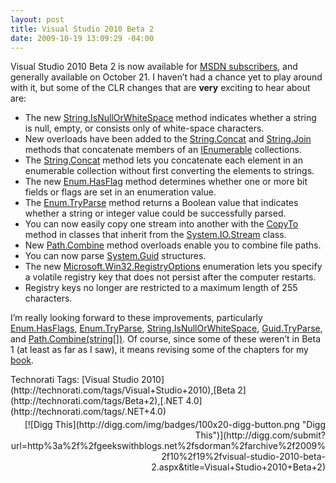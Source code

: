 ```yaml
---
layout: post
title: Visual Studio 2010 Beta 2
date: 2009-10-19 13:09:29 -04:00
---
```


Visual Studio 2010 Beta 2 is now available for [MSDN subscribers](http://msdn.microsoft.com/en-us/vstudio/dd582936.aspx), and generally available on October 21. I haven’t had a chance yet to play around with it, but some of the CLR changes that are **very** exciting to hear about are:

*   The new [String.IsNullOrWhiteSpace](http://msdn.microsoft.com/en-us/library/system.string.isnullorwhitespace(VS.100).aspx) method indicates whether a string is null, empty, or consists only of white-space characters. 
*   New overloads have been added to the [String.Concat](http://msdn.microsoft.com/en-us/library/system.string.concat(VS.100).aspx) and [String.Join](http://msdn.microsoft.com/en-us/library/system.string.join(VS.100).aspx) methods that concatenate members of an [IEnumerable<T>](http://msdn.microsoft.com/en-us/library/9eekhta0(VS.100).aspx) collections.
*   The [String.Concat<T>](http://msdn.microsoft.com/en-us/library/dd991828(VS.100).aspx) method lets you concatenate each element in an enumerable collection without first converting the elements to strings.
*   The new [Enum.HasFlag](http://msdn.microsoft.com/en-us/library/system.enum.hasflag(VS.100).aspx) method determines whether one or more bit fields or flags are set in an enumeration value. 
*   The [Enum.TryParse<TEnum>](http://msdn.microsoft.com/en-us/library/dd991876(VS.100).aspx) method returns a Boolean value that indicates whether a string or integer value could be successfully parsed.
*   You can now easily copy one stream into another with the [CopyTo](http://msdn.microsoft.com/en-us/library/system.io.stream.copyto(VS.100).aspx) method in classes that inherit from the [System.IO.Stream](http://msdn.microsoft.com/en-us/library/system.io.stream(VS.100).aspx) class.
*   New [Path.Combine](http://msdn.microsoft.com/en-us/library/system.io.path.combine(VS.100).aspx) method overloads enable you to combine file paths.
*   You can now parse [System.Guid](http://msdn.microsoft.com/en-us/library/system.guid(VS.100).aspx) structures. 
*   The new [Microsoft.Win32.RegistryOptions](http://msdn.microsoft.com/en-us/library/microsoft.win32.registryoptions(VS.100).aspx) enumeration lets you specify a volatile registry key that does not persist after the computer restarts.
*   Registry keys no longer are restricted to a maximum length of 255 characters.  

I’m really looking forward to these improvements, particularly [Enum.HasFlags](http://msdn.microsoft.com/en-us/library/system.enum.hasflag(VS.100).aspx), [Enum.TryParse](http://msdn.microsoft.com/en-us/library/dd991876(VS.100).aspx), [String.IsNullOrWhiteSpace](http://msdn.microsoft.com/en-us/library/system.string.isnullorwhitespace(VS.100).aspx), [Guid.TryParse](http://msdn.microsoft.com/en-us/library/system.guid.tryparse(VS.100).aspx), and [Path.Combine(string[])](http://msdn.microsoft.com/en-us/library/dd991142(VS.100).aspx). Of course, since some of these weren’t in Beta 1 (at least as far as I saw), it means revising some of the chapters for my [book](http://geekswithblogs.net/sdorman/archive/2009/06/26/sams-teach-yourself-c-2010-in-24-hours.aspx).
  <div style="padding-bottom: 0px; margin: 0px; padding-left: 0px; padding-right: 0px; display: inline; float: none; padding-top: 0px" id="scid:0767317B-992E-4b12-91E0-4F059A8CECA8:a70bc1ed-edf2-4fb9-846e-4a250de745b7" class="wlWriterSmartContent">Technorati Tags: [Visual Studio 2010](http://technorati.com/tags/Visual+Studio+2010),[Beta 2](http://technorati.com/tags/Beta+2),[.NET 4.0](http://technorati.com/tags/.NET+4.0)</div><div class="wlWriterHeaderFooter" style="text-align:right; margin:0px; padding:4px 0px 4px 0px;">[![Digg This](http://digg.com/img/badges/100x20-digg-button.png "Digg This")](http://digg.com/submit?url=http%3a%2f%2fgeekswithblogs.net%2fsdorman%2farchive%2f2009%2f10%2f19%2fvisual-studio-2010-beta-2.aspx&title=Visual+Studio+2010+Beta+2)</div>

